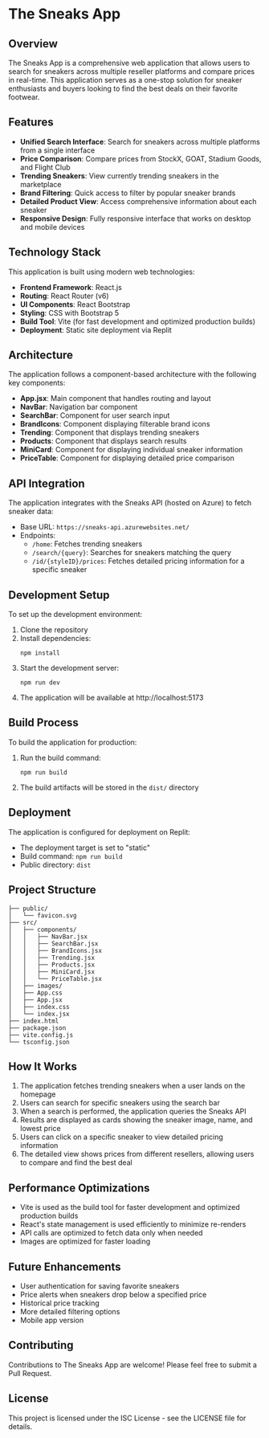 
# The Sneaks App

## Overview
The Sneaks App is a comprehensive web application that allows users to search for sneakers across multiple reseller platforms and compare prices in real-time. This application serves as a one-stop solution for sneaker enthusiasts and buyers looking to find the best deals on their favorite footwear.

## Features
- **Unified Search Interface**: Search for sneakers across multiple platforms from a single interface
- **Price Comparison**: Compare prices from StockX, GOAT, Stadium Goods, and Flight Club
- **Trending Sneakers**: View currently trending sneakers in the marketplace
- **Brand Filtering**: Quick access to filter by popular sneaker brands
- **Detailed Product View**: Access comprehensive information about each sneaker
- **Responsive Design**: Fully responsive interface that works on desktop and mobile devices

## Technology Stack
This application is built using modern web technologies:

- **Frontend Framework**: React.js
- **Routing**: React Router (v6)
- **UI Components**: React Bootstrap
- **Styling**: CSS with Bootstrap 5
- **Build Tool**: Vite (for fast development and optimized production builds)
- **Deployment**: Static site deployment via Replit

## Architecture
The application follows a component-based architecture with the following key components:

- **App.jsx**: Main component that handles routing and layout
- **NavBar**: Navigation bar component
- **SearchBar**: Component for user search input
- **BrandIcons**: Component displaying filterable brand icons
- **Trending**: Component that displays trending sneakers
- **Products**: Component that displays search results
- **MiniCard**: Component for displaying individual sneaker information
- **PriceTable**: Component for displaying detailed price comparison

## API Integration
The application integrates with the Sneaks API (hosted on Azure) to fetch sneaker data:
- Base URL: `https://sneaks-api.azurewebsites.net/`
- Endpoints:
  - `/home`: Fetches trending sneakers
  - `/search/{query}`: Searches for sneakers matching the query
  - `/id/{styleID}/prices`: Fetches detailed pricing information for a specific sneaker

## Development Setup
To set up the development environment:

1. Clone the repository
2. Install dependencies:
   ```
   npm install
   ```
3. Start the development server:
   ```
   npm run dev
   ```
4. The application will be available at http://localhost:5173

## Build Process
To build the application for production:

1. Run the build command:
   ```
   npm run build
   ```
2. The build artifacts will be stored in the `dist/` directory

## Deployment
The application is configured for deployment on Replit:
- The deployment target is set to "static"
- Build command: `npm run build`
- Public directory: `dist`

## Project Structure
```
├── public/
│   └── favicon.svg
├── src/
│   ├── components/
│   │   ├── NavBar.jsx
│   │   ├── SearchBar.jsx
│   │   ├── BrandIcons.jsx
│   │   ├── Trending.jsx
│   │   ├── Products.jsx
│   │   ├── MiniCard.jsx
│   │   └── PriceTable.jsx
│   ├── images/
│   ├── App.css
│   ├── App.jsx
│   ├── index.css
│   └── index.jsx
├── index.html
├── package.json
├── vite.config.js
└── tsconfig.json
```

## How It Works
1. The application fetches trending sneakers when a user lands on the homepage
2. Users can search for specific sneakers using the search bar
3. When a search is performed, the application queries the Sneaks API
4. Results are displayed as cards showing the sneaker image, name, and lowest price
5. Users can click on a specific sneaker to view detailed pricing information
6. The detailed view shows prices from different resellers, allowing users to compare and find the best deal

## Performance Optimizations
- Vite is used as the build tool for faster development and optimized production builds
- React's state management is used efficiently to minimize re-renders
- API calls are optimized to fetch data only when needed
- Images are optimized for faster loading

## Future Enhancements
- User authentication for saving favorite sneakers
- Price alerts when sneakers drop below a specified price
- Historical price tracking
- More detailed filtering options
- Mobile app version

## Contributing
Contributions to The Sneaks App are welcome! Please feel free to submit a Pull Request.

## License
This project is licensed under the ISC License - see the LICENSE file for details.
